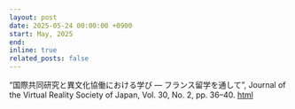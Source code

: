 ```yaml
---
layout: post
date: 2025-05-24 00:00:00 +0900
start: May, 2025
end: 
inline: true
related_posts: false
---
```


“国際共同研究と異文化協働における学び ― フランス留学を通して”, Journal of the Virtual Reality Society of Japan, Vol. 30, No. 2, pp. 36–40. [html](https://www.jstage.jst.go.jp/article/jvrsj/30/2/30_36/_article/-char/ja)

<!-- Software Engineering Intern <br/>
Web UI Developement for Web Browser, <b>Naver Corp.</b> -->